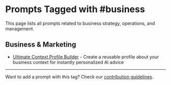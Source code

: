 # Prompts Tagged with #business

This page lists all prompts related to business strategy, operations, and management.

## Business & Marketing
- [Ultimate Context Profile Builder](/categories/business/ultimate-context-profile-builder.md) - Create a reusable profile about your business context for instantly personalized AI advice

---

Want to add a prompt with this tag? Check our [contribution guidelines](/contribute.md).

